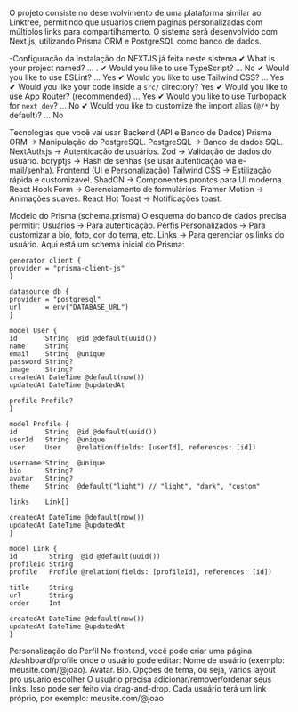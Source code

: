 O projeto consiste no desenvolvimento de uma plataforma similar ao Linktree, permitindo que usuários criem páginas personalizadas com múltiplos links para compartilhamento. O sistema será desenvolvido com Next.js, utilizando Prisma ORM e PostgreSQL como banco de dados.

-Configuração da instalação do NEXTJS já feita neste sistema
    ✔ What is your project named? … .
    ✔ Would you like to use TypeScript? … No 
    ✔ Would you like to use ESLint? …  Yes
    ✔ Would you like to use Tailwind CSS? …  Yes
    ✔ Would you like your code inside a `src/` directory?  Yes
    ✔ Would you like to use App Router? (recommended) …  Yes
    ✔ Would you like to use Turbopack for `next dev`? … No
    ✔ Would you like to customize the import alias (`@/*` by default)? … No 

Tecnologias que você vai usar
    Backend (API e Banco de Dados)
    Prisma ORM → Manipulação do PostgreSQL.
    PostgreSQL → Banco de dados SQL.
    NextAuth.js → Autenticação de usuários.
    Zod → Validação de dados do usuário.
    bcryptjs → Hash de senhas (se usar autenticação via e-mail/senha).
    Frontend (UI e Personalização)
    Tailwind CSS → Estilização rápida e customizável.
    ShadCN → Componentes prontos para UI moderna.
    React Hook Form → Gerenciamento de formulários.
    Framer Motion → Animações suaves.
    React Hot Toast → Notificações toast.


Modelo do Prisma (schema.prisma)
    O esquema do banco de dados precisa permitir:
    Usuários → Para autenticação.
    Perfis Personalizados → Para customizar a bio, foto, cor do tema, etc.
    Links → Para gerenciar os links do usuário.
    Aqui está um schema inicial do Prisma:

    generator client {
    provider = "prisma-client-js"
    }

    datasource db {
    provider = "postgresql"
    url      = env("DATABASE_URL")
    }

    model User {
    id       String  @id @default(uuid())
    name     String
    email    String  @unique
    password String?
    image    String?
    createdAt DateTime @default(now())
    updatedAt DateTime @updatedAt

    profile Profile?
    }

    model Profile {
    id       String  @id @default(uuid())
    userId   String  @unique
    user     User    @relation(fields: [userId], references: [id])

    username String  @unique
    bio      String?
    avatar   String?
    theme    String  @default("light") // "light", "dark", "custom"
    
    links    Link[]

    createdAt DateTime @default(now())
    updatedAt DateTime @updatedAt
    }

    model Link {
    id        String  @id @default(uuid())
    profileId String
    profile   Profile @relation(fields: [profileId], references: [id])

    title     String
    url       String
    order     Int

    createdAt DateTime @default(now())
    updatedAt DateTime @updatedAt
    }


Personalização do Perfil
    No frontend, você pode criar uma página /dashboard/profile onde o usuário pode editar:
    Nome de usuário (exemplo: meusite.com/@joao).
    Avatar.
    Bio.
    Opções de tema, ou seja, varios layout pro usuario escolher
    O usuário precisa adicionar/remover/ordenar seus links. Isso pode ser feito via drag-and-drop.
    Cada usuário terá um link próprio, por exemplo: meusite.com/@joao